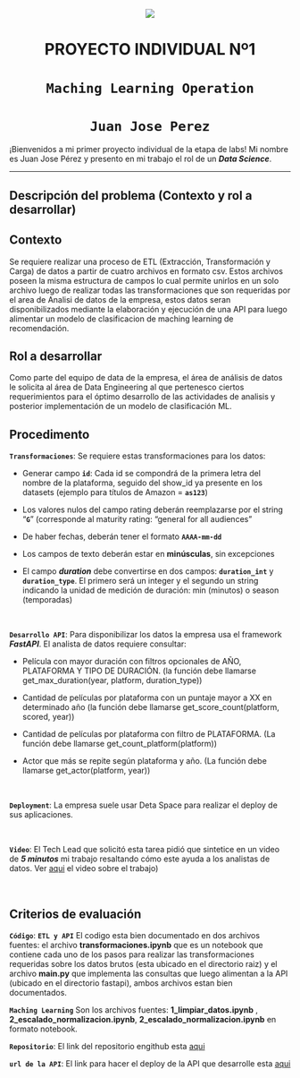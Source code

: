
<p align=center><img src=https://datascientest.com/es/wp-content/uploads/sites/7/2020/11/illu_machine_learning_blog-19-1024x562.png.webp><p>

# <h1 align=center> **PROYECTO INDIVIDUAL Nº1** </h1>

# <h1 align=center>**`Maching Learning Operation`**</h1>
## <h1 align=center>**`Juan Jose Perez`**</h1>



¡Bienvenidos a mi primer proyecto individual de la etapa de labs! Mi nombre es Juan Jose Pérez y presento en mi trabajo el rol de un ***Data Science***.  

<hr>  

## **Descripción del problema (Contexto y rol a desarrollar)**

## Contexto

Se requiere realizar una proceso de ETL (Extracción, Transformación y Carga) de datos a partir de cuatro archivos en formato csv. Estos archivos poseen la misma estructura de campos lo cual permite unirlos en un solo archivo luego de realizar todas las transformaciones que son requeridas por el area de Analisi de datos de la empresa, estos datos seran  disponibilizados  mediante la elaboración y ejecución de una API para luego alimentar un modelo de clasificacion de maching learning de recomendación.



## Rol a desarrollar

Como parte del equipo de data de la empresa, el área de análisis de datos le solicita al área de Data Engineering al que pertenesco ciertos requerimientos para el óptimo desarrollo de las actividades de analisis y posterior implementación de un modelo de clasificación ML. 



## **Procedimento**

**`Transformaciones`**:  Se requiere estas transformaciones para los datos:


+ Generar campo **`id`**: Cada id se compondrá de la primera letra del nombre de la plataforma, seguido del show_id ya presente en los datasets (ejemplo para títulos de Amazon = **`as123`**)

+ Los valores nulos del campo rating deberán reemplazarse por el string “**`G`**” (corresponde al maturity rating: “general for all audiences”

+ De haber fechas, deberán tener el formato **`AAAA-mm-dd`**

+ Los campos de texto deberán estar en **minúsculas**, sin excepciones

+ El campo ***duration*** debe convertirse en dos campos: **`duration_int`** y **`duration_type`**. El primero será un integer y el segundo un string indicando la unidad de medición de duración: min (minutos) o season (temporadas)

<br/>

**`Desarrollo API`**:  Para disponibilizar los datos la empresa usa el framework ***FastAPI***. El analista de datos requiere consultar:

+ Película con mayor duración con filtros opcionales de AÑO, PLATAFORMA Y TIPO DE DURACIÓN. (la función debe llamarse get_max_duration(year, platform, duration_type))

+ Cantidad de películas por plataforma con un puntaje mayor a XX en determinado año (la función debe llamarse get_score_count(platform, scored, year))

+ Cantidad de películas por plataforma con filtro de PLATAFORMA. (La función debe llamarse get_count_platform(platform))

+ Actor que más se repite según plataforma y año. (La función debe llamarse get_actor(platform, year))
<br/>


**`Deployment`**: La empresa suele usar Deta Space  para realizar el deploy de sus aplicaciones.
<br/>

<br/>

**`Video`**: El Tech Lead que solicitó esta tarea pidió que sintetice en un video de ***5 minutos*** mi trabajo resaltando cómo este ayuda a los analistas de datos. Ver [aqui](https://youtu.be/K5Ca9gsUwzw/) el video sobre el trabajo)


<br/>

## **Criterios de evaluación**

**`Código`**: **`ETL y API`** El codigo esta bien documentado en dos archivos fuentes: el archivo **transformaciones.ipynb** que es un notebook que contiene cada uno de los pasos para realizar las transformaciones requeridas sobre los datos brutos (esta ubicado en el directorio raiz) y el archivo **main.py** que implementa las consultas que luego alimentan a la API (ubicado en el directorio fastapi), ambos archivos estan bien documentados.

**`Maching Learning`** Son los archivos fuentes:  **1_limpiar_datos.ipynb** , **2_escalado_normalizacion.ipynb**, **2_escalado_normalizacion.ipynb** en formato notebook. 

**`Repositorio`**: El link del repositorio engithub esta [aqui](https://github.com/gurufractal/PI01-MachineLearnigOperations.git) 

**`url de la API`**: El link para hacer el deploy de la API que desarrolle esta [aqui](https://peliculas-2-e7945481.deta.app/)



<br/>

